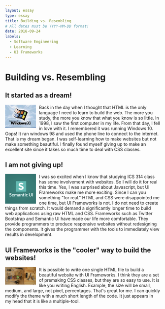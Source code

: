 ```yaml
---
layout: essay
type: essay
title: Building vs. Resembling 
# All dates must be YYYY-MM-DD format!
date: 2018-09-24
labels:
  - Software Engineering
  - Learning
  - UI Frameworks
---
```


<h1>Building vs. Resembling</h1> 

<h2>It started as a dream!</h2>
<img src="/images/win98.png" width="100px" style="float: left; margin-right: 10px"/>
<p>Back in the day when I thought that HTML is the only language I need to learn to build the web. The more you study, the more you know that what you know is so little. In 1998, I saw the first computer in my life. From that day, I fell in love with it. I remembered it was running Windows 10. Oops! It ran windows 98 and used the phone line to connect to the internet. That is my dream began. I was self-learning how to make websites but not make something beautiful. I finally found myself giving up to make an excellent site since it takes so much time to deal with CSS classes. </p>

<h2>I am not giving up!</h2>                            
<img src="/images/UIicon.png" width="100px" style="float: left; margin-right: 10px"/>
<p>I was so excited when I know that studying ICS 314 class has some involvement with websites. So I will do it for real this time. Yes, I was surprised about Javascript, but UI Frameworks make me more exciting. Since I can you something "for real." HTML and CSS were disappointed me one time, but UI Frameworks is not. I do not need to create things from scratch. It would demand a significantly longer time to build web applications using raw HTML and CSS. Frameworks such as Twitter Bootstrap and Semantic UI have made our life more comfortable. They provide programmers to produce responsive websites without redesigning the components. It gives the programmer with the tools to immediately view results in development.</p>

<h2>UI Frameworks is the "cooler" way to build the websites!</h2>
<img src="/images/tools.jpeg" width="100px" style="float: left; margin-right: 10px"/>
<p>It is possible to write one single HTML file to build a beautiful website with UI Frameworks. I think they are a set of premaking CSS classes, but they are so easy to use. It is like you writing English. Example, the size will be small, medium, and large, not pixel, percentages. That's great for me. I can quickly modify the theme with a much short length of the code. It just appears in my head that it is like a multiple-tool.</p>
